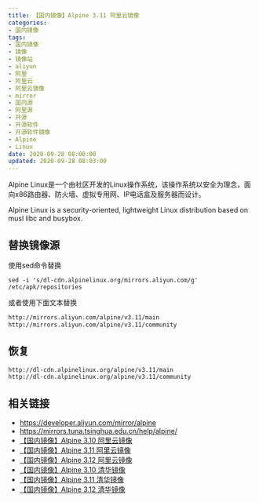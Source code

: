 ```yaml
---
title: 【国内镜像】Alpine 3.11 阿里云镜像
categories:
- 国内镜像
tags:
- 国内镜像
- 镜像
- 镜像站
- aliyun
- 阿里
- 阿里云
- 阿里云镜像
- mirror
- 国内源
- 阿里源
- 开源
- 开源软件
- 开源软件镜像
- Alpine
- Linux
date: 2020-09-28 08:00:00
updated: 2020-09-28 08:03:00
---
```


Alpine Linux是一个由社区开发的Linux操作系统，该操作系统以安全为理念，面向x86路由器、防火墙、虚拟专用网、IP电话盒及服务器而设计。

Alpine Linux is a security-oriented, lightweight Linux distribution based on musl libc and busybox.

## 替换镜像源

使用sed命令替换

```shell
sed -i 's/dl-cdn.alpinelinux.org/mirrors.aliyun.com/g' /etc/apk/repositories
```

<!-- more -->

或者使用下面文本替换

```txt /etc/apk/repositories
http://mirrors.aliyun.com/alpine/v3.11/main
http://mirrors.aliyun.com/alpine/v3.11/community
```

## 恢复

```txt /etc/apk/repositories
http://dl-cdn.alpinelinux.org/alpine/v3.11/main
http://dl-cdn.alpinelinux.org/alpine/v3.11/community
```

## 相关链接

- https://developer.aliyun.com/mirror/alpine
- https://mirrors.tuna.tsinghua.edu.cn/help/alpine/
- [【国内镜像】Alpine 3.10 阿里云镜像](/mirror/alpine-3-10-aliyun-mirror/)
- [【国内镜像】Alpine 3.11 阿里云镜像](/mirror/alpine-3-11-aliyun-mirror/)
- [【国内镜像】Alpine 3.12 阿里云镜像](/mirror/alpine-3-12-aliyun-mirror/)
- [【国内镜像】Alpine 3.10 清华镜像](/mirror/alpine-3-10-tuna-mirror/)
- [【国内镜像】Alpine 3.11 清华镜像](/mirror/alpine-3-11-tuna-mirror/)
- [【国内镜像】Alpine 3.12 清华镜像](/mirror/alpine-3-12-tuna-mirror/)